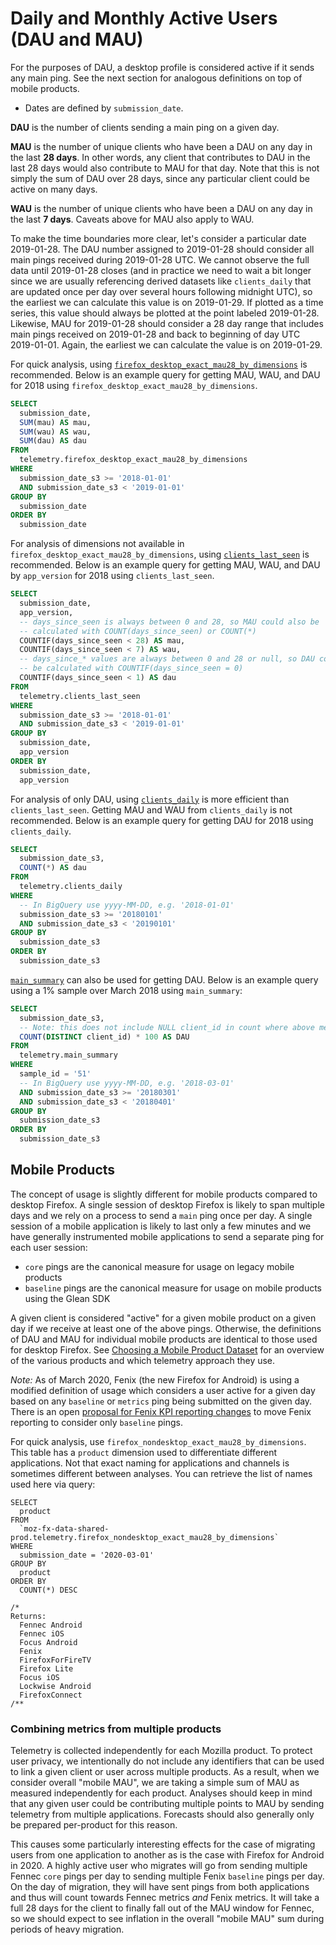 # Daily and Monthly Active Users (DAU and MAU)

For the purposes of DAU, a desktop profile is considered active if it sends any main ping.
See the next section for analogous definitions on top of mobile products.
* Dates are defined by `submission_date`.

**DAU** is the number of clients sending a main ping on a given day.

**MAU** is the number of unique clients who have been a DAU on any day in the last **28 days**. In other words, any client that contributes to DAU in the last 28 days would also contribute to MAU for that day. Note that this is not simply the sum of DAU over 28 days, since any particular client could be active on many days.

**WAU** is the number of unique clients who have been a DAU on any day in the last **7 days**. Caveats above for MAU also apply to WAU.

To make the time boundaries more clear, let's consider a particular date 2019-01-28. The DAU number assigned to 2019-01-28 should consider all main pings received during 2019-01-28 UTC. We cannot observe the full data until 2019-01-28 closes (and in practice we need to wait a bit longer since we are usually referencing derived datasets like `clients_daily` that are updated once per day over several hours following midnight UTC), so the earliest we can calculate this value is on 2019-01-29. If plotted as a time series, this value should always be plotted at the point labeled 2019-01-28. Likewise, MAU for 2019-01-28 should consider a 28 day range that includes main pings received on 2019-01-28 and back to beginning of day UTC 2019-01-01. Again, the earliest we can calculate the value is on 2019-01-29.

For quick analysis, using [`firefox_desktop_exact_mau28_by_dimensions`](../datasets/bigquery/exact_mau/reference.md) is recommended. Below is an example query for getting MAU, WAU, and DAU for 2018 using `firefox_desktop_exact_mau28_by_dimensions`.

```sql
SELECT
  submission_date,
  SUM(mau) AS mau,
  SUM(wau) AS wau,
  SUM(dau) AS dau
FROM
  telemetry.firefox_desktop_exact_mau28_by_dimensions
WHERE
  submission_date_s3 >= '2018-01-01'
  AND submission_date_s3 < '2019-01-01'
GROUP BY
  submission_date
ORDER BY
  submission_date
```

For analysis of dimensions not available in `firefox_desktop_exact_mau28_by_dimensions`, using [`clients_last_seen`](../datasets/bigquery/clients_last_seen/reference.md) is recommended. Below is an example query for getting MAU, WAU, and DAU by `app_version` for 2018 using `clients_last_seen`.

```sql
SELECT
  submission_date,
  app_version,
  -- days_since_seen is always between 0 and 28, so MAU could also be
  -- calculated with COUNT(days_since_seen) or COUNT(*)
  COUNTIF(days_since_seen < 28) AS mau,
  COUNTIF(days_since_seen < 7) AS wau,
  -- days_since_* values are always between 0 and 28 or null, so DAU could also
  -- be calculated with COUNTIF(days_since_seen = 0)
  COUNTIF(days_since_seen < 1) AS dau
FROM
  telemetry.clients_last_seen
WHERE
  submission_date_s3 >= '2018-01-01'
  AND submission_date_s3 < '2019-01-01'
GROUP BY
  submission_date,
  app_version
ORDER BY
  submission_date,
  app_version
```

For analysis of only DAU, using [`clients_daily`](../datasets/batch_view/clients_daily/reference.md) is more efficient than `clients_last_seen`. Getting MAU and WAU from `clients_daily` is not recommended. Below is an example query for getting DAU for 2018 using `clients_daily`.

```sql
SELECT
  submission_date_s3,
  COUNT(*) AS dau
FROM
  telemetry.clients_daily
WHERE
  -- In BigQuery use yyyy-MM-DD, e.g. '2018-01-01'
  submission_date_s3 >= '20180101'
  AND submission_date_s3 < '20190101'
GROUP BY
  submission_date_s3
ORDER BY
  submission_date_s3
```

[`main_summary`](../datasets/batch_view/main_summary/reference.md) can also be used for getting DAU. Below is an example query using a 1% sample over March 2018 using `main_summary`:

```sql
SELECT
  submission_date_s3,
  -- Note: this does not include NULL client_id in count where above methods do
  COUNT(DISTINCT client_id) * 100 AS DAU
FROM
  telemetry.main_summary
WHERE
  sample_id = '51'
  -- In BigQuery use yyyy-MM-DD, e.g. '2018-03-01'
  AND submission_date_s3 >= '20180301'
  AND submission_date_s3 < '20180401'
GROUP BY
  submission_date_s3
ORDER BY
  submission_date_s3
```

## Mobile Products

The concept of usage is slightly different for mobile products compared to desktop Firefox.
A single session of desktop Firefox is likely to span multiple days and we
rely on a process to send a `main` ping once per day.
A single session of a mobile application is likely to last only a few minutes and
we have generally instrumented mobile applications to send a separate ping for
each user session:

* `core` pings are the canonical measure for usage on legacy mobile products
* `baseline` pings are the canonical measure for usage on mobile products using the Glean SDK

A given client is considered "active" for a given mobile product on a given day if we receive at
least one of the above pings. Otherwise, the definitions of DAU and MAU for individual mobile products
are identical to those used for desktop Firefox. See
[Choosing a Mobile Product Dataset](../concepts/choosing_a_dataset_mobile.md) for an
overview of the various products and which telemetry approach they use.

_Note:_ As of March 2020, Fenix (the new Firefox for Android) is using a modified definition of usage
which considers a user active for a given day based on any `baseline` or `metrics` ping
being submitted on the given day. There is an open
[proposal for Fenix KPI reporting changes](https://docs.google.com/document/d/1Ym4eZyS0WngEP6WdwJjmCoxtoQbJSvORxlQwZpuSV2I/edit?ts=5e6f894f#) to move Fenix reporting to consider only `baseline` pings.

For quick analysis, use `firefox_nondesktop_exact_mau28_by_dimensions`.
This table has a `product` dimension used to differentiate different applications.
Not that exact naming for applications and channels is sometimes different
between analyses. You can retrieve the list of names used here via query:

```
SELECT
  product
FROM
  `moz-fx-data-shared-prod.telemetry.firefox_nondesktop_exact_mau28_by_dimensions`
WHERE
  submission_date = '2020-03-01'
GROUP BY
  product
ORDER BY
  COUNT(*) DESC

/*
Returns:
  Fennec Android
  Fennec iOS
  Focus Android
  Fenix
  FirefoxForFireTV
  Firefox Lite
  Focus iOS
  Lockwise Android
  FirefoxConnect
/**
```


### Combining metrics from multiple products

Telemetry is collected independently for each Mozilla product.
To protect user privacy, we intentionally do not include any identifiers
that can be used to link a given client or user across multiple products.
As a result, when we consider overall "mobile MAU", we are taking a simple sum of
MAU as measured independently for each product. Analyses should keep in mind
that any given user could be contributing multiple points to MAU by sending
telemetry from multiple applications. Forecasts should also generally only be
prepared per-product for this reason.

This causes some particularly interesting effects for the case of migrating users
from one application to another as is the case with Firefox for Android in 2020.
A highly active user who migrates will go from sending multiple Fennec `core` pings per
day to sending multiple Fenix `baseline` pings per day.
On the day of migration, they will have sent pings from both applications and thus
will count towards Fennec metrics _and_ Fenix metrics. It will take a full 28 days
for the client to finally fall out of the MAU window for Fennec, so we should
expect to see inflation in the overall "mobile MAU" sum during periods of heavy
migration.
